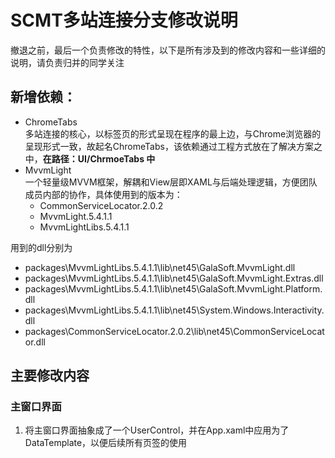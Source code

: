 # SCMT多站连接分支修改说明
撤退之前，最后一个负责修改的特性，以下是所有涉及到的修改内容和一些详细的说明，请负责归并的同学关注

## 新增依赖：
- ChromeTabs<br>
多站连接的核心，以标签页的形式呈现在程序的最上边，与Chrome浏览器的呈现形式一致，故起名ChromeTabs，该依赖通过工程方式放在了解决方案之中，**在路径：UI/ChrmoeTabs 中**
- MvvmLight<br>
一个轻量级MVVM框架，解耦和View层即XAML与后端处理逻辑，方便团队成员内部的协作，具体使用到的版本为：<br>
    - CommonServiceLocator.2.0.2
    - MvvmLight.5.4.1.1
    - MvvmLightLibs.5.4.1.1

用到的dll分别为
- packages\MvvmLightLibs.5.4.1.1\lib\net45\GalaSoft.MvvmLight.dll
- packages\MvvmLightLibs.5.4.1.1\lib\net45\GalaSoft.MvvmLight.Extras.dll
- packages\MvvmLightLibs.5.4.1.1\lib\net45\GalaSoft.MvvmLight.Platform.dll
- packages\MvvmLightLibs.5.4.1.1\lib\net45\System.Windows.Interactivity.dll
- packages\CommonServiceLocator.2.0.2\lib\net45\CommonServiceLocator.dll

## 主要修改内容

### 主窗口界面
1. 将主窗口界面抽象成了一个UserControl，并在App.xaml中应用为了DataTemplate，以便后续所有页签的使用<br>










